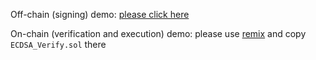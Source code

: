Off-chain (signing) demo: [please click here](https://sign.uniasset.io)

On-chain (verification and execution) demo: please use [remix](https://remix.ethereum.org/) and copy `ECDSA_Verify.sol` there